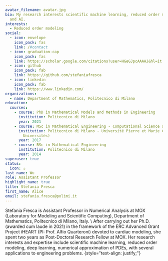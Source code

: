 ```yaml
---
avatar_filename: avatar.jpg
bio: My research interests scientific machine learning, reduced order modeling
  and AI.
interests:
  - Reduced order modeling
social:
  - icon: envelope
    icon_pack: fas
    link: /#contact
  - icon: graduation-cap
    icon_pack: fas
    link: https://scholar.google.com/citations?user=HGeGJpcAAAAJ&hl=it
  - icon: github
    icon_pack: fab
    link: https://github.com/stefaniafresca
  - icon: linkedin
    icon_pack: fab
    link: https://www.linkedin.com/
organizations:
  - name: Department of Mathematics, Politecnico di Milano
education:
  courses:
    - course: PhD in Mathematical Models and Methods in Engineering
      institution: Politecnico di Milano
      year: 2021
    - course: MSc in Mathematical Engineering - Computational Science and Engineering
      institution: Politecnico di Milano - Université Pierre et Marie Curie (Sorbonne
        Universités)
      year: 2017
    - course: BSc in Mathematical Engineering
      institution: Politecnico di Milano
      year: 2014
superuser: true
status:
  icon: ☕️
last_name: Wu
role: Assistant Professor
highlight_name: true
title: Stefania Fresca
first_name: Alice
email: stefania.fresca@polimi.it
---
```

Stefania Fresca is Assistant Professor in Numerical Analysis at MOX (Laboratory for Modeling and Scientific Computing), Department of Mathematics, Politecnico di Milano, Italy. \\
After carrying out her Ph.D. (awarded cum laude in 2021) in the framework of the ERC Advanced Grant Project iHEART (PI: Prof. Alfio Quarteroni) devoted to cardiac modeling, she spent two years as Post-Doctoral Research Fellow at MOX. Her research interests and expertise include scientific machine learning, reduced order modeling, deep learning, numerical approximation of PDEs, with several applications to engineering problems.
{style="text-align: justify;"}